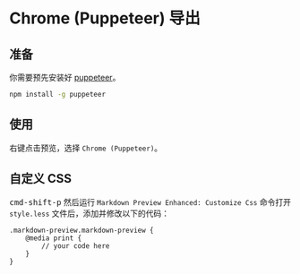 # Chrome (Puppeteer) 导出

## 准备

你需要预先安装好 [puppeteer](https://github.com/GoogleChrome/puppeteer)。

```bash
npm install -g puppeteer
```

## 使用
右键点击预览，选择 `Chrome (Puppeteer)`。

## 自定义 CSS
<kbd>cmd-shift-p</kbd> 然后运行 `Markdown Preview Enhanced: Customize Css` 命令打开 `style.less` 文件后，添加并修改以下的代码：

```less
.markdown-preview.markdown-preview {
    @media print {
        // your code here
    }
}
```
